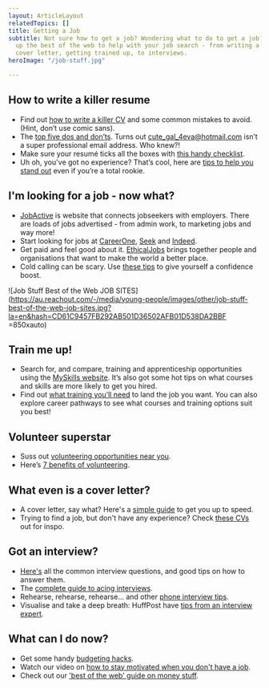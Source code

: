 ```yaml
---
layout: ArticleLayout
relatedTopics: []
title: Getting a Job
subtitle: Not sure how to get a job? Wondering what to do to get a job? We've rounded
  up the best of the web to help with your job search - from writing a resume and
  cover letter, getting trained up, to interviews.
heroImage: "/job-stuff.jpg"

---
```

<ROImage url="![](https://au.reachout.com/-/media/young-people/images/other/job-stuff-best-of-the-web-banner.jpg?h=auto&w=850&la=en&hash=619B38F5DF7237BE721FF0E0BFD13FBEFE224017=xauto)" />

## How to write a killer resume

* Find out [how to write a killer CV](https://www.youthcentral.vic.gov.au/jobs-and-careers/applying-for-a-job/what-is-a-resume/how-to-write-a-resume) and some common mistakes to avoid. (Hint, don’t use comic sans).
* The [top five dos and don’ts](https://www.opencolleges.edu.au/careers/resumes/dos-and-donts). Turns out cute_gal_4eva@hotmail.com isn’t a super professional email address. Who knew?!
* Make sure your resumé ticks all the boxes with [this handy checklist](https://www.jobjumpstart.gov.au/sites/jobjumpstart/files/tools/2016/03/resume_quality_check_.pdf).
* Uh oh, you've got no experience? That’s cool, here are [tips to help you stand out](https://www.youthcentral.vic.gov.au/jobs-and-careers/applying-for-a-job/how-to-stand-out-without-work-experience) even if you’re a total rookie.

## I'm looking for a job - now what?

* [JobActive](https://jobsearch.gov.au/job) is website that connects jobseekers with employers. There are loads of jobs advertised - from admin work, to marketing jobs and way more!
* Start looking for jobs at [CareerOne](https://www.careerone.com.au/), [Seek](https://www.seek.com.au/) and [Indeed](https://au.indeed.com/).
* Get paid and feel good about it. [EthicalJobs](http://www.ethicaljobs.com.au/) brings together people and organisations that want to make the world a better place.
* Cold calling can be scary. Use [these tips](https://www.youthcentral.vic.gov.au/jobs-and-careers/how-to-find-a-job/ways-to-find-a-job/tips-for-job-cold-calling) to give yourself a confidence boost.

!\[Job Stuff Best of the Web JOB SITES\](https://au.reachout.com/-/media/young-people/images/other/job-stuff-best-of-the-web-job-sites.jpg?la=en&hash=CD61C9457FB292AB501D36502AFB01D538DA2BBF =850xauto)

## Train me up!

* Search for, and compare, training and apprenticeship opportunities using the [MySkills website](https://www.myskills.gov.au/). It’s also got some hot tips on what courses and skills are more likely to get you hired.
* Find out [what training you’ll need](https://myfuture.edu.au/home) to land the job you want. You can also explore career pathways to see what courses and training options suit you best!

## Volunteer superstar

* Suss out [volunteering opportunities near you](https://govolunteer.com.au/).
* Here’s [7 benefits of volunteering](https://sydney.edu.au/news-opinion/news/2017/05/03/7-surprising-benefits-of-volunteering-.html).

## What even is a cover letter?

* A cover letter, say what? Here's a [simple guide](https://www.youthcentral.vic.gov.au/jobs-and-careers/applying-for-a-job/what-is-a-cover-letter) to get you up to speed.
* Trying to find a job, but don't have any experience? Check [these CVs](https://www.youthcentral.vic.gov.au/jobs-and-careers/applying-for-a-job/what-is-a-resume/sample-resumes) out for inspo.

## Got an interview?

* [Here's](https://www.seek.com.au/career-advice/common-interview-questions-and-how-to-answer-them) all the common interview questions, and good tips on how to answer them.
* The [complete guide to acing interviews](https://whatsnext.jobs.gov.au/preparing-interview).
* Rehearse, rehearse, rehearse… and other [phone interview tips](http://career-advice.careerone.com.au/job-interview-tips/interview-preparation/interviews-tips-winning-the-phone-interview-20061016/article.aspx).
* Visualise and take a deep breath: HuffPost have [tips from an interview expert](https://www.huffingtonpost.com.au/2017/09/05/how-to-nail-a-job-interview_a_23196789/).

## What can I do now?

* Get some handy [budgeting hacks](https://au.reachout.com/articles/budgeting-hacks).
* Watch our video on [how to stay motivated when you don't have a job](https://au.reachout.com/articles/how-to-stay-motivated-when-you-dont-have-a-job).
* Check out our ['best of the web' guide on money stuff](https://au.reachout.com/articles/how-to-manage-your-funds).